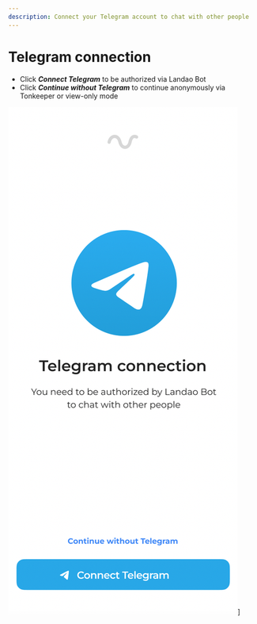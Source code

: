 ```yaml
---
description: Connect your Telegram account to chat with other people
---
```


# Telegram connection

* Click _**Connect Telegram**_ to be authorized via Landao Bot&#x20;
* Click _**Continue without Telegram**_ to continue anonymously via Tonkeeper or view-only mode

<img src="../.gitbook/assets/telegram-cloud-document-2-5201971110815475125.jpg" alt="" data-size="original">]
